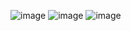![image](https://github.com/cherevkovanadya/SpaceXAppUI/assets/91768007/575d2772-79b6-42f9-bf7f-7954b1ad7d2b)
![image](https://github.com/cherevkovanadya/SpaceXAppUI/assets/91768007/c7050a01-f0b1-42b1-b8b5-1af98de4dff3)
![image](https://github.com/cherevkovanadya/SpaceXAppUI/assets/91768007/694c088f-3cef-4548-b12e-5487ccaed051)
